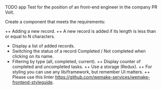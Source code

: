 TODO app
Test for the position of an front-end engineer in the company PR Volt.

Create a component that meets the requirements:

++ Adding a new record.
++ A new record is added if its length is less than or equal to N characters.

- Display a list of added records.
- Switching the status of a record Completed / Not completed when clicking on its name.
- Filtering by type (all, completed, current).
  ++ Display counter of completed and uncompleted tasks.
  ++ Use a storage (Redux).
  ++ For styling you can use any lib/framework, but remember UI matters.
  ++ Please use this linter https://github.com/wemake-services/wemake-frontend-styleguide.
